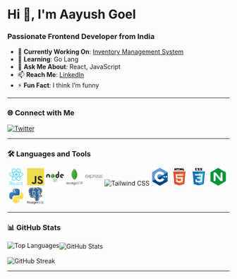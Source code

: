 # Hi 👋, I'm Aayush Goel  
### Passionate Frontend Developer from India  

- 🔭 **Currently Working On**: [Inventory Management System](https://store-frontend-c7ie.onrender.com)  
- 🌱 **Learning**: Go Lang 
- 💬 **Ask Me About**: React, JavaScript  
- 📫 **Reach Me**: [LinkedIn](https://linkedin.com/in/aayush-goel-4284611b5)  
- ⚡ **Fun Fact**: I think I’m funny  

---

### 🌐 Connect with Me  
[![Twitter](https://img.shields.io/twitter/follow/@aayush_goel1?logo=twitter&style=for-the-badge)](https://twitter.com/@aayush_goel1)  

---

### 🛠️ Languages and Tools  
<p>
  <img src="https://raw.githubusercontent.com/devicons/devicon/master/icons/react/react-original-wordmark.svg" alt="React" width="40" height="40"/> 
  <img src="https://raw.githubusercontent.com/devicons/devicon/master/icons/javascript/javascript-original.svg" alt="JavaScript" width="40" height="40"/> 
  <img src="https://raw.githubusercontent.com/devicons/devicon/master/icons/nodejs/nodejs-original-wordmark.svg" alt="Node.js" width="40" height="40"/> 
  <img src="https://raw.githubusercontent.com/devicons/devicon/master/icons/mongodb/mongodb-original-wordmark.svg" alt="MongoDB" width="40" height="40"/> 
  <img src="https://raw.githubusercontent.com/devicons/devicon/master/icons/express/express-original-wordmark.svg" alt="Express.js" width="40" height="40"/> 
  <img src="https://www.vectorlogo.zone/logos/tailwindcss/tailwindcss-icon.svg" alt="Tailwind CSS" width="40" height="40"/> 
  <img src="https://raw.githubusercontent.com/devicons/devicon/master/icons/cplusplus/cplusplus-original.svg" alt="C++" width="40" height="40"/> 
  <img src="https://raw.githubusercontent.com/devicons/devicon/master/icons/html5/html5-original-wordmark.svg" alt="HTML5" width="40" height="40"/> 
  <img src="https://raw.githubusercontent.com/devicons/devicon/master/icons/css3/css3-original-wordmark.svg" alt="CSS3" width="40" height="40"/> 
  <img src="https://raw.githubusercontent.com/devicons/devicon/master/icons/nginx/nginx-original.svg" alt="Nginx" width="40" height="40"/> 
  <img src="https://raw.githubusercontent.com/devicons/devicon/master/icons/python/python-original.svg" alt="Python" width="40" height="40"/> 
  <img src="https://raw.githubusercontent.com/devicons/devicon/master/icons/postgresql/postgresql-original-wordmark.svg" alt="PostgreSQL" width="40" height="40"/> 
</p>  

---

### 📊 GitHub Stats  
<p>
  <img align="left" src="https://github-readme-stats.vercel.app/api/top-langs?username=goel-aayush&show_icons=true&locale=en&layout=compact" alt="Top Languages" />
</p>  
<p>
  <img align="center" src="https://github-readme-stats.vercel.app/api?username=goel-aayush&show_icons=true&locale=en" alt="GitHub Stats" />
</p>  
<p>
  <img align="center" src="https://github-readme-streak-stats.herokuapp.com/?user=goel-aayush" alt="GitHub Streak" />
</p>  

---
